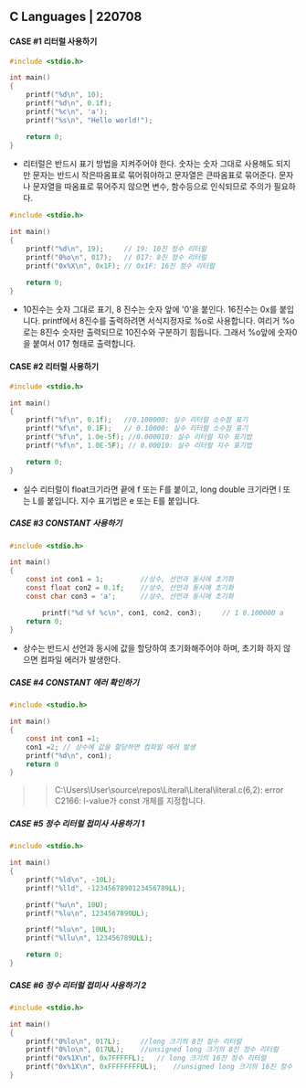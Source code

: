 ## C Languages | 220708



#### CASE #1 리터럴 사용하기

```c
#include <stdio.h>

int main()
{
	printf("%d\n", 10);
	printf("%d\n", 0.1f);
	printf("%c\n", 'a');
	printf("%s\n", "Hello world!");

	return 0;
}
```

- 리터럴은 반드시 표기 방법을 지켜주어야 한다. 숫자는 숫자 그대로 사용해도 되지만 문자는 반드시 작은따옴표로 묶어줘야하고 문자열은 큰따옴표로 묶어준다. 문자나 문자열을 따옴표로 묶어주지 않으면 변수, 함수등으로 인식되므로 주의가 필요하다.



```c
#include <stdio.h>

int main()
{
	printf("%d\n", 19);		// 19: 10진 정수 리터럴
	printf("0%o\n", 017);	// 017: 8진 정수 리터럴
	printf("0x%X\n", 0x1F); // 0x1F: 16진 정수 리터럴 

	return 0;
}
```

- 10진수는 숫자 그대로 표기, 8 진수는 숫자 앞에 '0'을 붙인다. 16진수는 0x를 붙입니다. printf에서 8진수를 출력하려면 서식지정자로 %o로 사용합니다. 여리거 %o로는 8진수 숫자만 출력되므로 10진수와 구분하기 힘듭니다. 그래서 %o앞에 숫자0을 붙여서 017 형태로 출력합니다.



#### CASE #2 리터럴 사용하기

```c
#include <stdio.h>

int main()
{
	printf("%f\n", 0.1f);	//0.100000: 실수 리터럴 소수점 표기
	printf("%f\n", 0.1F);	// 0.10000: 실수 리터럴 소수점 표기
	printf("%f\n", 1.0e-5f); //0.000010: 실수 리터럴 지수 표기법
	printf("%f\n", 1.0E-5F); // 0.00010: 실수 리터럴 지수 표기법

	return 0;
}
```

- 실수 리터럴이 float크기라면 끝에 f 또는 F를 붙이고, long double 크기라면 l 또는 L를 붙입니다. 지수 표기법은 e 또는 E를 붙입니다.



##### CASE #3  CONSTANT 사용하기

```c
#include <stdio.h>

int main()
{
	const int con1 = 1;			//상수, 선언과 동시에 초기화
	const float con2 = 0.1f;	//상수, 선언과 동시에 초기화
	const char con3 = 'a';		//상수, 선언과 동시에 초기화

		printf("%d %f %c\n", con1, con2, con3);		// 1 0.100000 a
	return 0;
}
```

- 상수는 반드시 선언과 동시에 값을 할당하여 초기화해주어야 하며, 초기화 하지 않으면 컴파일 에러가 발생한다.

##### CASE #4  CONSTANT 에러 확인하기

```c
#include <studio.h>

int main()
{
	const int con1 =1;
	con1 =2; // 상수에 값을 할당하면 컴파일 에러 발생
	printf("%d\n", con1);
	return 0
}
```

> > C:\Users\User\source\repos\Literal\Literal\literal.c(6,2): error C2166: l-value가 const 개체를 지정합니다.





##### CASE #5 정수 리터럴 접미사 사용하기 1

```c
#include <stdio.h>

int main()
{
	printf("%ld\n", -10L);
	printf("%lld", -1234567890123456789LL);

	printf("%u\n", 10U);
	printf("%lu\n", 1234567890UL);

	printf("%lu\n", 10UL);
	printf("%llu\n", 123456789ULL);

	return 0;
}
```





##### CASE #6 정수 리터럴 접미사 사용하기 2

```c
#include <stdio.h>

int main()
{
	printf("0%lo\n", 017L);		//long 크기의 8진 정수 리터럴
	printf("0%lo\n", 017UL);	//unsigned long 크기의 8진 정수 리터럴
	printf("0x%1X\n", 0x7FFFFFL);	// long 크기의 16진 정수 리터럴
	printf("0x%1X\n", 0xFFFFFFFFUL);	//unsigned long 크기의 16진 정수 리터럴
}
```

